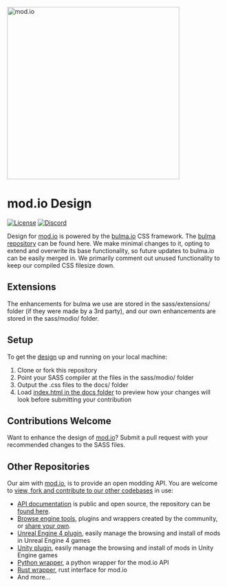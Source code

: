 <a href="https://mod.io"><img src="https://static.mod.io/v1/images/branding/modio-color-dark.svg" alt="mod.io" width="400"/></a>

# mod.io Design
[![License](https://img.shields.io/badge/license-MIT-brightgreen.svg)](https://github.com/modio/UnityPlugin/blob/master/LICENSE)
[![Discord](https://img.shields.io/discord/389039439487434752.svg?label=Discord&logo=discord&color=7289DA&labelColor=2C2F33)](https://discord.mod.io)

Design for [mod.io](https://mod.io) is powered by the [bulma.io](http://bulma.io) CSS framework. The [bulma repository](https://github.com/jgthms/bulma) can be found here. We make minimal changes to it, opting to extend and overwrite its base functionality, so future updates to bulma.io can be easily merged in. We primarily comment out unused functionality to keep our compiled CSS filesize down.

## Extensions
The enhancements for bulma we use are stored in the sass/extensions/ folder (if they were made by a 3rd party), and our own enhancements are stored in the sass/modio/ folder.

## Setup
To get the [design](https://design.mod.io) up and running on your local machine:

1. Clone or fork this repository
2. Point your SASS compiler at the files in the sass/modio/ folder
3. Output the .css files to the docs/ folder
4. Load [index.html in the docs folder](https://design.mod.io) to preview how your changes will look before submitting your contribution

## Contributions Welcome
Want to enhance the design of [mod.io](https://mod.io)? Submit a pull request with your recommended changes to the SASS files.

## Other Repositories
Our aim with [mod.io](https://mod.io), is to provide an open modding API. You are welcome to [view, fork and contribute to our other codebases](https://github.com/modio) in use:

* [API documentation](https://docs.mod.io) is public and open source, the repository can be [found here](https://github.com/modio/APIDocs).
* [Browse engine tools](https://apps.mod.io), plugins and wrappers created by the community, or [share your own](https://apps.mod.io/add).
* [Unreal Engine 4 plugin](https://github.com/modio/UE4Plugin), easily manage the browsing and install of mods in Unreal Engine 4 games
* [Unity plugin](https://github.com/modio/UnityPlugin), easily manage the browsing and install of mods in Unity Engine games
* [Python wrapper](https://github.com/ClementJ18/mod.io), a python wrapper for the mod.io API
* [Rust wrapper](https://github.com/nickelc/modio-rs), rust interface for mod.io
* And more...